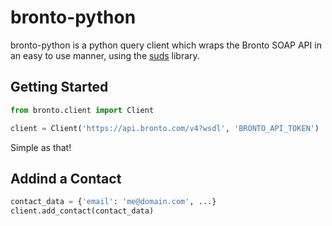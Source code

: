 bronto-python
=============

bronto-python is a python query client which wraps the Bronto SOAP API in an
easy to use manner, using the [suds](https://fedorahosted.org/suds/) library.

Getting Started
---------------
```python
from bronto.client import Client

client = Client('https://api.bronto.com/v4?wsdl', 'BRONTO_API_TOKEN')
```

Simple as that!

Addind a Contact
----------------
```python
contact_data = {'email': 'me@domain.com', ...}
client.add_contact(contact_data)
```
